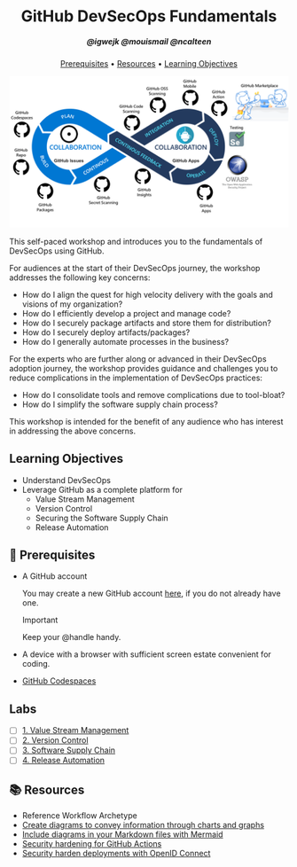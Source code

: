 <!-- markdownlint-disable MD033 -->

<h1 align="center">GitHub DevSecOps Fundamentals</h1>
<h5 align="center">@igwejk @mouismail @ncalteen</h3>

<p align="center">
  <a href="#mega-prerequisites">Prerequisites</a> •
  <a href="#books-resources">Resources</a> •
  <a href="#learning-objectives">Learning Objectives</a>
</p>

![end-to-end](./docs/media/e2e-github.png)

This self-paced workshop and introduces you to the fundamentals of DevSecOps using GitHub.

For audiences at the start of their DevSecOps journey, the workshop addresses the following key concerns:

- How do I align the quest for high velocity delivery with the goals and visions of my organization?
- How do I efficiently develop a project and manage code?
- How do I securely package artifacts and store them for distribution?
- How do I securely deploy artifacts/packages?
- How do I generally automate processes in the business?

For the experts who are further along or advanced in their DevSecOps adoption journey, the workshop provides guidance and challenges you to reduce complications in the implementation of DevSecOps practices:

- How do I consolidate tools and remove complications due to tool-bloat?
- How do I simplify the software supply chain process?

This workshop is intended for the benefit of any audience who has interest in addressing the above concerns.

## Learning Objectives

- Understand DevSecOps
- Leverage GitHub as a complete platform for
  - Value Stream Management
  - Version Control
  - Securing the Software Supply Chain
  - Release Automation

## :mega: Prerequisites

- A GitHub account

  You may create a new GitHub account [here](https://github.com/join), if you do not already have one.

  > [!IMPORTANT]
  > Keep your @handle handy.

- A device with a browser with sufficient screen estate convenient for coding.
- [GitHub Codespaces](https://github.com/features/codespaces)

## Labs

- [ ] [1. Value Stream Management](./Value-Stream-Management/index.md)
- [ ] [2. Version Control](./Version-Control/index.md)
- [ ] [3. Software Supply Chain](./Software-Supply-Chain/index.md)
- [ ] [4. Release Automation](./Release-Automation/index.md)

## :books: Resources

- Reference Workflow Archetype
- [Create diagrams to convey information through charts and graphs](https://docs.github.com/en/get-started/writing-on-github/working-with-advanced-formatting/creating-diagrams)
- [Include diagrams in your Markdown files with Mermaid](https://github.blog/2022-02-14-include-diagrams-markdown-files-mermaid/)
- [Security hardening for GitHub Actions](https://docs.github.com/en/actions/security-guides/security-hardening-for-github-actions)
- [Security harden deployments with OpenID Connect](https://docs.github.com/en/actions/deployment/security-hardening-your-deployments/about-security-hardening-with-openid-connect)
